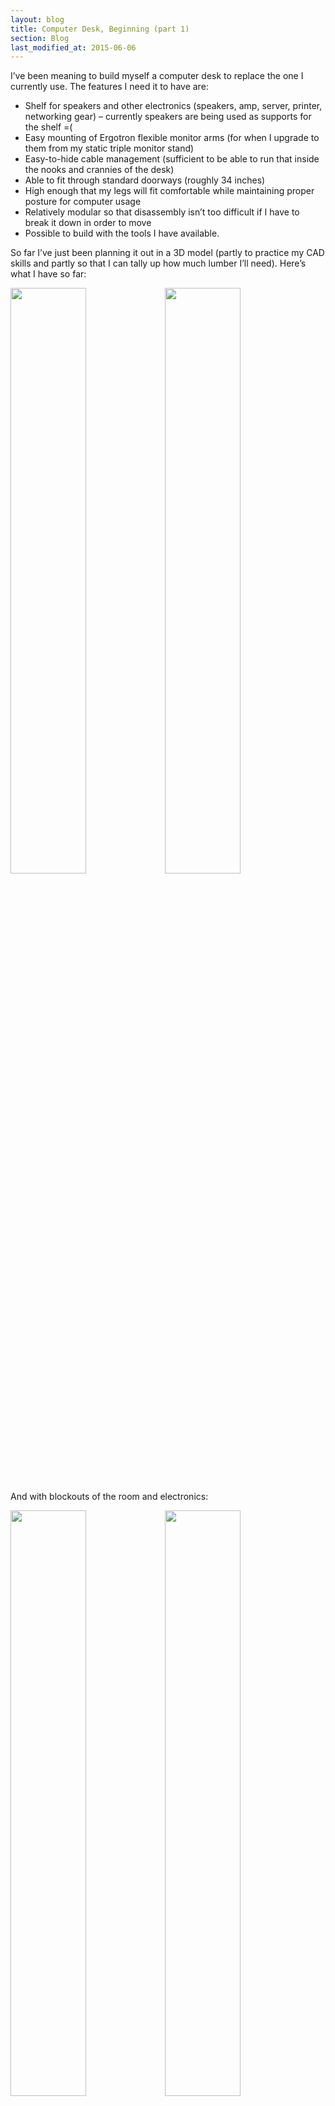```yaml
---
layout: blog
title: Computer Desk, Beginning (part 1)
section: Blog
last_modified_at: 2015-06-06
---
```


I’ve been meaning to build myself a computer desk to replace the one I currently use.  The features I need it to have are:

* Shelf for speakers and other electronics (speakers, amp, server, printer, networking gear) – currently speakers are being used as supports for the shelf =(
* Easy mounting of Ergotron flexible monitor arms (for when I upgrade to them from my static triple monitor stand)
* Easy-to-hide cable management (sufficient to be able to run that inside the nooks and crannies of the desk)
* Able to fit through standard doorways (roughly 34 inches)
* High enough that my legs will fit comfortable while maintaining proper posture for computer usage
* Relatively modular so that disassembly isn’t too difficult if I have to break it down in order to move
* Possible to build with the tools I have available.

So far I’ve just been planning it out in a 3D model (partly to practice my CAD skills and partly so that I can tally up how much lumber I’ll need).  Here’s what I have so far:

<a href="http://i.imgur.com/RIjskGg.png"><img src="http://i.imgur.com/RIjskGg.png" style="width:49%;" /></a><a href="http://i.imgur.com/w6oM24p.png"><img src="http://i.imgur.com/w6oM24p.png" style="width:49%;" /></a>

And with blockouts of the room and electronics:

<a href="http://i.imgur.com/RClIBSN.png"><img src="http://i.imgur.com/RClIBSN.png" style="width:49%;" /></a><a href="http://i.imgur.com/7BIwddt.png"><img src="http://i.imgur.com/7BIwddt.png" style="width:49%;" /></a>

Once I get this desk built, I’m thinking of adding a smaller desk section to form an ‘L’ shape. I’ll attach it to the right hand side of the desk and that should provide a quite useful work space when I’m doing non-computer tasks but still want to be within arms reach of it (soldering, writing, scratch work, etc).

Next posts: [(part 2)]({% post_url 2015-06-11-WIP_Computer_Desk_Update %}) [(part 3)]({% post_url 2015-06-15-Computer_Desk_Finished %})